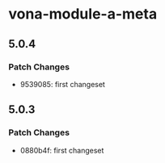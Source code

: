 # vona-module-a-meta

## 5.0.4

### Patch Changes

- 9539085: first changeset

## 5.0.3

### Patch Changes

- 0880b4f: first changeset
